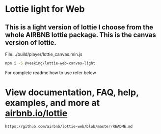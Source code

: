# Lottie light for Web

## This is a light version of lottie I choose from the whole AIRBNB lottie package. This is the canvas version of lottie.


File: ./build/player/lottie_canvas.min.js

```bash
npm i -S @veeking/lottie-web-canvas-light
```

For complete readme how to use refer below

# View documentation, FAQ, help, examples, and more at [airbnb.io/lottie](http://airbnb.io/lottie/)

```
https://github.com/airbnb/lottie-web/blob/master/README.md
```
